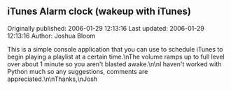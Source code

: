 ## iTunes Alarm clock (wakeup with iTunes)

Originally published: 2006-01-29 12:13:16
Last updated: 2006-01-29 12:13:16
Author: Joshua Bloom

This is a simple console application that you can use to schedule iTunes to begin playing a playlist at a certain time.\nThe volume ramps up to full level over about 1 minute so you aren't blasted awake.\n\nI haven't worked with Python much so any suggestions, comments are appreciated.\n\nThanks,\nJosh